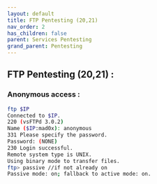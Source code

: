 ```yaml
---
layout: default
title: FTP Pentesting (20,21)
nav_order: 2
has_children: false
parent: Services Pentesting
grand_parent: Pentesting
---
```


## FTP Pentesting (20,21) :

### Anonymous access : 
```bash
ftp $IP
Connected to $IP.
220 (vsFTPd 3.0.2)
Name ($IP:mad0x): anonymous
331 Please specify the password.
Password: (NONE)
230 Login successful.
Remote system type is UNIX.
Using binary mode to transfer files.
ftp> passive //if not already on
Passive mode: on; fallback to active mode: on.
```


